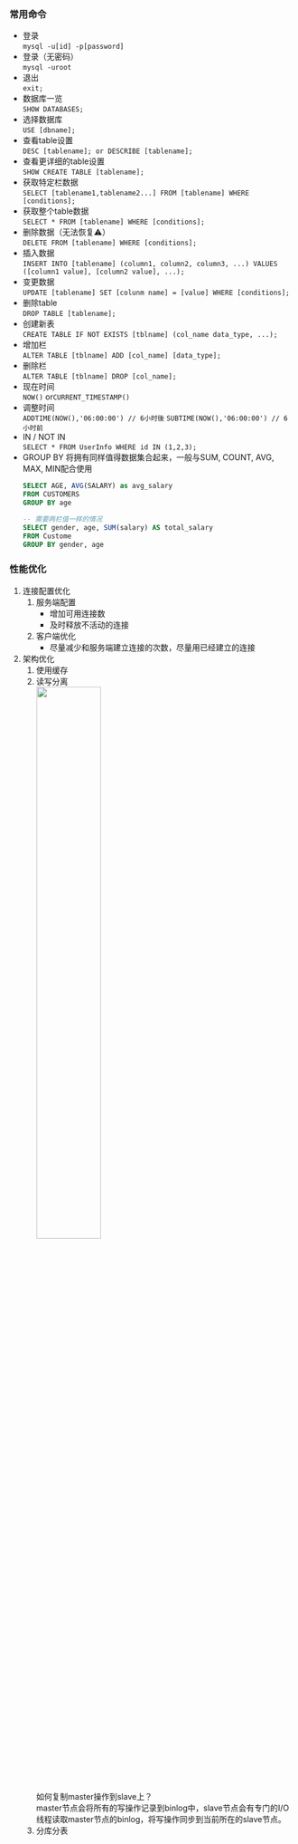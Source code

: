 ### 常用命令
- 登录  
  `mysql -u[id] -p[password]`  
- 登录（无密码）  
  `mysql -uroot`  
- 退出  
  `exit;`  
- 数据库一览  
  `SHOW DATABASES;`  
- 选择数据库  
  `USE [dbname];`  
- 查看table设置  
  `DESC [tablename]; or DESCRIBE [tablename];`  
- 查看更详细的table设置  
  `SHOW CREATE TABLE [tablename];`  
- 获取特定栏数据  
  `SELECT [tablename1,tablename2...] FROM [tablename] WHERE [conditions];`  
- 获取整个table数据  
  `SELECT * FROM [tablename] WHERE [conditions];`  
- 删除数据（无法恢复:warning:）  
  `DELETE FROM [tablename] WHERE [conditions];`  
- 插入数据  
  `INSERT INTO [tablename] (column1, column2, column3, ...) VALUES ([column1 value], [column2 value], ...);`  
- 变更数据  
  `UPDATE [tablename] SET [colunm name] = [value] WHERE [conditions];`  
- 删除table  
  `DROP TABLE [tablename];`  
- 创建新表  
  `CREATE TABLE IF NOT EXISTS [tblname] (col_name data_type, ...);`  
- 增加栏  
  `ALTER TABLE [tblname] ADD [col_name] [data_type];`  
- 删除栏  
  `ALTER TABLE [tblname] DROP [col_name];`  
- 现在时间  
  `NOW()` or`CURRENT_TIMESTAMP()`  
- 调整时间  
  `ADDTIME(NOW(),'06:00:00') // 6小时後` `SUBTIME(NOW(),'06:00:00') // 6小时前`    
- IN / NOT IN  
  `SELECT * FROM UserInfo WHERE id IN (1,2,3);`  
- GROUP BY
  将拥有同样值得数据集合起来，一般与SUM, COUNT, AVG, MAX, MIN配合使用
  ```sql
  SELECT AGE, AVG(SALARY) as avg_salary
  FROM CUSTOMERS
  GROUP BY age

  -- 需要两栏值一样的情况 
  SELECT gender, age, SUM(salary) AS total_salary
  FROM Custome
  GROUP BY gender, age
  ```

### 性能优化
1. 连接配置优化  
   1. 服务端配置  
      - 增加可用连接数  
      - 及时释放不活动的连接  
   2. 客户端优化  
      - 尽量减少和服务端建立连接的次数，尽量用已经建立的连接  
2. 架构优化
   1. 使用缓存  
   2. 读写分离  
      **<img src="https://github.com/KnnUUu/note/assets/44579350/a77ed85f-810c-448d-9bb8-dc5c65c7979e"  width="50%" height="50%" />**  
      如何复制master操作到slave上？  
      master节点会将所有的写操作记录到binlog中，slave节点会有专门的I/O线程读取master节点的binlog，将写操作同步到当前所在的slave节点。  
   3. 分库分表
